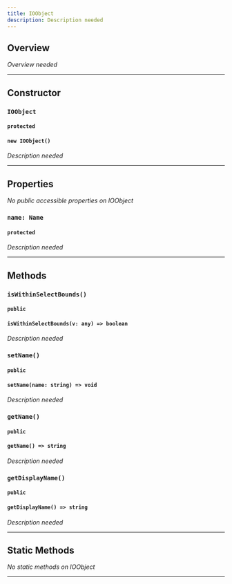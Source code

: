 ```yaml
---
title: IOObject
description: Description needed
---
```



## Overview
*Overview needed*

---


## Constructor

### `IOObject`
#### `protected`
#### `new IOObject()`
*Description needed*

---


## Properties

*No public accessible properties on IOObject*

### `name: Name`
#### `protected`
*Description needed*

---


## Methods

### `isWithinSelectBounds()`
#### `public`
#### `isWithinSelectBounds(v: any) => boolean`
*Description needed*

### `setName()`
#### `public`
#### `setName(name: string) => void`
*Description needed*

### `getName()`
#### `public`
#### `getName() => string`
*Description needed*

### `getDisplayName()`
#### `public`
#### `getDisplayName() => string`
*Description needed*

---


## Static Methods

*No static methods on IOObject*

---
